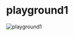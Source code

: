 # playground1
![playground1](https://github.com/SemihParlak/playground1/assets/124163896/cfae2663-34fe-4e26-b2de-986bee06fd59)
